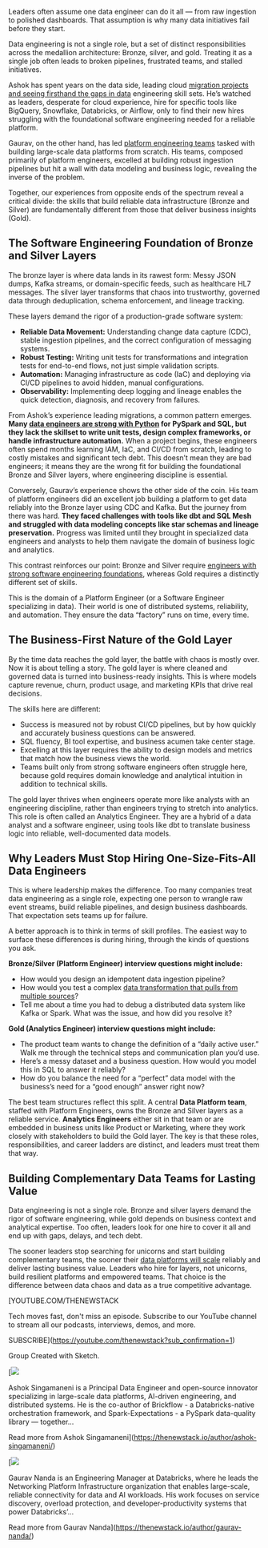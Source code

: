 Leaders often assume one data engineer can do it all — from raw ingestion to polished dashboards. That assumption is why many data initiatives fail before they start.

Data engineering is not a single role, but a set of distinct responsibilities across the medallion architecture: Bronze, silver, and gold. Treating it as a single job often leads to broken pipelines, frustrated teams, and stalled initiatives.

Ashok has spent years on the data side, leading cloud [migration projects and seeing firsthand the gaps in data](https://thenewstack.io/planetscale-rewind-an-undo-button-for-bad-schema-migrations/) engineering skill sets. He’s watched as leaders, desperate for cloud experience, hire for specific tools like BigQuery, Snowflake, Databricks, or Airflow, only to find their new hires struggling with the foundational software engineering needed for a reliable platform.

Gaurav, on the other hand, has led [platform engineering teams](https://thenewstack.io/platform-teams-start-small-to-win-big/) tasked with building large-scale data platforms from scratch. His teams, composed primarily of platform engineers, excelled at building robust ingestion pipelines but hit a wall with data modeling and business logic, revealing the inverse of the problem.

Together, our experiences from opposite ends of the spectrum reveal a critical divide: the skills that build reliable data infrastructure (Bronze and Silver) are fundamentally different from those that deliver business insights (Gold).

## The Software Engineering Foundation of Bronze and Silver Layers

The bronze layer is where data lands in its rawest form: Messy JSON dumps, Kafka streams, or domain-specific feeds, such as healthcare HL7 messages. The silver layer transforms that chaos into trustworthy, governed data through deduplication, schema enforcement, and lineage tracking.

These layers demand the rigor of a production-grade software system:

* **Reliable Data Movement:** Understanding change data capture (CDC), stable ingestion pipelines, and the correct configuration of messaging systems.
* **Robust Testing:** Writing unit tests for transformations and integration tests for end-to-end flows, not just simple validation scripts.
* **Automation:** Managing infrastructure as code (IaC) and deploying via CI/CD pipelines to avoid hidden, manual configurations.
* **Observability:** Implementing deep logging and lineage enables the quick detection, diagnosis, and recovery from failures.

From Ashok’s experience leading migrations, a common pattern emerges. **Many [data engineers are strong with Python](https://thenewstack.io/a-cloud-built-for-python-data-scientists-not-infrastructure-engineers/) for PySpark and SQL, but they lack the skillset to write unit tests, design complex frameworks, or handle infrastructure automation.** When a project begins, these engineers often spend months learning IAM, IaC, and CI/CD from scratch, leading to costly mistakes and significant tech debt. This doesn’t mean they are bad engineers; it means they are the wrong fit for building the foundational Bronze and Silver layers, where engineering discipline is essential.

Conversely, Gaurav’s experience shows the other side of the coin. His team of platform engineers did an excellent job building a platform to get data reliably into the Bronze layer using CDC and Kafka. But the journey from there was hard. **They faced challenges with tools like dbt and SQL Mesh and struggled with data modeling concepts like star schemas and lineage preservation.** Progress was limited until they brought in specialized data engineers and analysts to help them navigate the domain of business logic and analytics.

This contrast reinforces our point: Bronze and Silver require [engineers with strong software engineering foundations](https://thenewstack.io/ai-driven-software-why-a-strong-ci-cd-foundation-is-essential/), whereas Gold requires a distinctly different set of skills.

This is the domain of a Platform Engineer (or a Software Engineer specializing in data). Their world is one of distributed systems, reliability, and automation. They ensure the data “factory” runs on time, every time.

## The Business-First Nature of the Gold Layer

By the time data reaches the gold layer, the battle with chaos is mostly over. Now it is about telling a story. The gold layer is where cleaned and governed data is turned into business-ready insights. This is where models capture revenue, churn, product usage, and marketing KPIs that drive real decisions.

The skills here are different:

* Success is measured not by robust CI/CD pipelines, but by how quickly and accurately business questions can be answered.
* SQL fluency, BI tool expertise, and business acumen take center stage.
* Excelling at this layer requires the ability to design models and metrics that match how the business views the world.
* Teams built only from strong software engineers often struggle here, because gold requires domain knowledge and analytical intuition in addition to technical skills.

The gold layer thrives when engineers operate more like analysts with an engineering discipline, rather than engineers trying to stretch into analytics. This role is often called an Analytics Engineer. They are a hybrid of a data analyst and a software engineer, using tools like dbt to translate business logic into reliable, well-documented data models.

## Why Leaders Must Stop Hiring One-Size-Fits-All Data Engineers

This is where leadership makes the difference. Too many companies treat data engineering as a single role, expecting one person to wrangle raw event streams, build reliable pipelines, and design business dashboards. That expectation sets teams up for failure.

A better approach is to think in terms of skill profiles. The easiest way to surface these differences is during hiring, through the kinds of questions you ask.

**Bronze/Silver (Platform Engineer) interview questions might include:**

* How would you design an idempotent data ingestion pipeline?
* How would you test a complex [data transformation that pulls from multiple sources](https://thenewstack.io/data-commons-can-save-open-ai/)?
* Tell me about a time you had to debug a distributed data system like Kafka or Spark. What was the issue, and how did you resolve it?

**Gold (Analytics Engineer) interview questions might include:**

* The product team wants to change the definition of a “daily active user.” Walk me through the technical steps and communication plan you’d use.
* Here’s a messy dataset and a business question. How would you model this in SQL to answer it reliably?
* How do you balance the need for a “perfect” data model with the business’s need for a “good enough” answer right now?

The best team structures reflect this split. A central **Data Platform team**, staffed with Platform Engineers, owns the Bronze and Silver layers as a reliable service. **Analytics Engineers** either sit in that team or are embedded in business units like Product or Marketing, where they work closely with stakeholders to build the Gold layer. The key is that these roles, responsibilities, and career ladders are distinct, and leaders must treat them that way.

## Building Complementary Data Teams for Lasting Value

Data engineering is not a single role. Bronze and silver layers demand the rigor of software engineering, while gold depends on business context and analytical expertise. Too often, leaders look for one hire to cover it all and end up with gaps, delays, and tech debt.

The sooner leaders stop searching for unicorns and start building complementary teams, the sooner their [data platforms will scale](https://thenewstack.io/scale-data-platforms-with-a-kubernetes-first-approach/) reliably and deliver lasting business value. Leaders who hire for layers, not unicorns, build resilient platforms and empowered teams. That choice is the difference between data chaos and data as a true competitive advantage.

[YOUTUBE.COM/THENEWSTACK

Tech moves fast, don't miss an episode. Subscribe to our YouTube
channel to stream all our podcasts, interviews, demos, and more.

SUBSCRIBE](https://youtube.com/thenewstack?sub_confirmation=1)

Group
Created with Sketch.

[![](https://thenewstack.io/wp-content/uploads/2025/10/ff70beb5-cropped-e4acc1c4-ashok_singamaneni_photo-scaled-1-600x600.jpg)

Ashok Singamaneni is a Principal Data Engineer and open-source innovator specializing in large-scale data platforms, AI-driven engineering, and distributed systems. He is the co-author of Brickflow - a Databricks-native orchestration framework, and Spark-Expectations - a PySpark data-quality library — together...

Read more from Ashok Singamaneni](https://thenewstack.io/author/ashok-singamaneni/)

[![](https://thenewstack.io/wp-content/uploads/2025/10/e2204003-cropped-05f46027-gaurav-nanda-bio-image-600x600.png)

Gaurav Nanda is an Engineering Manager at Databricks, where he leads the Networking Platform Infrastructure organization that enables large-scale, reliable connectivity for data and AI workloads. His work focuses on service discovery, overload protection, and developer-productivity systems that power Databricks’...

Read more from Gaurav Nanda](https://thenewstack.io/author/gaurav-nanda/)
